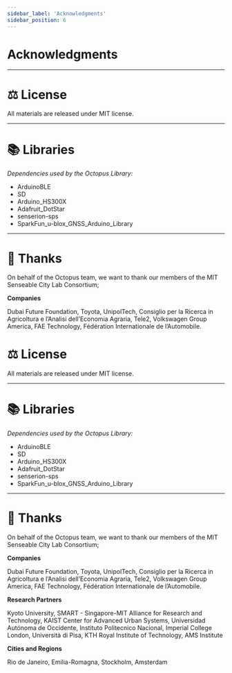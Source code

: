 ```yaml
---
sidebar_label: 'Acknowledgments'
sidebar_position: 6
---
```



# Acknowledgments

---


# ⚖️ License

All materials are released under MIT license. 

---

# 📚 Libraries

*Dependencies used by the Octopus Library:*
- ArduinoBLE 
- SD
- Arduino_HS300X
- Adafruit_DotStar
- senserion-sps
- SparkFun_u-blox_GNSS_Arduino_Library

---

# 💜 Thanks

On behalf of the Octopus team, we want to thank our members of the MIT Senseable City Lab Consortium;

**Companies** 

Dubai Future Foundation, Toyota, UnipolTech, Consiglio per la Ricerca in Agricoltura e l’Analisi dell’Economia Agraria, Tele2, Volkswagen Group America, FAE Technology, Fédération Internationale de l’Automobile. 

# ⚖️ License

All materials are released under MIT license. 

---

# 📚 Libraries

*Dependencies used by the Octopus Library:*
- ArduinoBLE 
- SD
- Arduino_HS300X
- Adafruit_DotStar
- senserion-sps
- SparkFun_u-blox_GNSS_Arduino_Library

---

# 💜 Thanks

On behalf of the Octopus team, we want to thank our members of the MIT Senseable City Lab Consortium;

**Companies** 

Dubai Future Foundation, Toyota, UnipolTech, Consiglio per la Ricerca in Agricoltura e l’Analisi dell’Economia Agraria, Tele2, Volkswagen Group America, FAE Technology, Fédération Internationale de l’Automobile. 


**Research Partners**

Kyoto University, SMART - Singapore-MIT Alliance for Research and Technology, KAIST Center for Advanced Urban Systems, Universidad Autónoma de Occidente, Instituto Politecnico Nacional, Imperial College London, Università di Pisa, KTH Royal Institute of Technology, AMS Institute

**Cities and Regions**

Rio de Janeiro, Emilia-Romagna, Stockholm, Amsterdam
